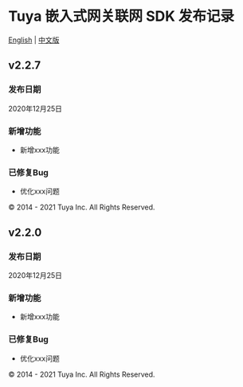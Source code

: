 # Tuya 嵌入式网关联网 SDK 发布记录

[English](CHANGELOG.md) | [中文版](CHANGELOG_cn.md)

## v2.2.7

### 发布日期

2020年12月25日

### 新增功能

- 新增xxx功能

### 已修复Bug

- 优化xxx问题

<div>
        &copy; 2014 - 2021 Tuya Inc. All Rights Reserved.
</div>

## v2.2.0

### 发布日期

2020年12月25日

### 新增功能

- 新增xxx功能

### 已修复Bug

- 优化xxx问题

<div>
        &copy; 2014 - 2021 Tuya Inc. All Rights Reserved.
</div>
